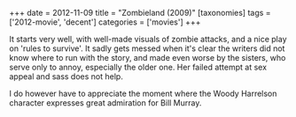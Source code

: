 +++
date = 2012-11-09
title = "Zombieland (2009)"
[taxonomies]
tags = ['2012-movie', 'decent']
categories = ['movies']
+++

It starts very well, with well-made visuals of zombie attacks, and a
nice play on 'rules to survive'. It sadly gets messed when it's clear
the writers did not know where to run with the story, and made even
worse by the sisters, who serve only to annoy, especially the older one.
Her failed attempt at sex appeal and sass does not help.

I do however have to appreciate the moment where the Woody Harrelson
character expresses great admiration for Bill Murray.
